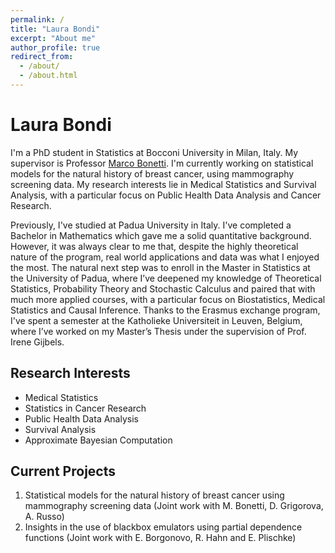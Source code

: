 ```yaml
---
permalink: /
title: "Laura Bondi"
excerpt: "About me"
author_profile: true
redirect_from: 
  - /about/
  - /about.html
---
```


Laura Bondi
======

I'm a PhD student in Statistics at Bocconi University in Milan, Italy. My supervisor is Professor [Marco Bonetti](http://faculty.unibocconi.it/marcobonetti/). I'm currently working on statistical models for the natural history of breast cancer, using mammography screening data.  My research interests lie in Medical Statistics and Survival Analysis, with a particular focus on Public Health Data Analysis and Cancer Research.

Previously, I've studied at Padua University in Italy.
I've completed a Bachelor in Mathematics which gave me a solid quantitative background. However, it was always clear to me that, despite the highly theoretical nature of the program, real world applications and data was what I enjoyed the most.
The natural next step was to enroll in the Master in Statistics at the University of Padua, where I’ve deepened my knowledge of Theoretical Statistics, Probability Theory and Stochastic Calculus and paired that with much more applied courses, with a particular focus on Biostatistics, Medical Statistics and Causal Inference.
Thanks to the Erasmus exchange program, I've spent a semester at the Katholieke Universiteit in Leuven, Belgium, where I’ve worked on my Master’s Thesis under the supervision of Prof. Irene Gijbels.


Research Interests
------
* Medical Statistics
* Statistics in Cancer Research
* Public Health Data Analysis
* Survival Analysis
* Approximate Bayesian Computation


Current Projects
------
1. Statistical models for the natural history of breast cancer using mammography screening data (Joint work with M. Bonetti, D. Grigorova, A. Russo)
2. Insights in the use of blackbox emulators using partial dependence functions (Joint work with E. Borgonovo, R. Hahn and E. Plischke)
